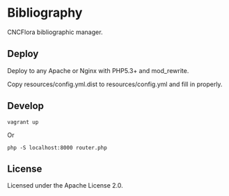 # Bibliography

CNCFlora bibliographic manager.

## Deploy

Deploy to any Apache or Nginx with PHP5.3+ and mod\_rewrite.

Copy resources/config.yml.dist to resources/config.yml and fill in properly.

## Develop

    vagrant up

Or

    php -S localhost:8000 router.php

## License

Licensed under the Apache License 2.0.

